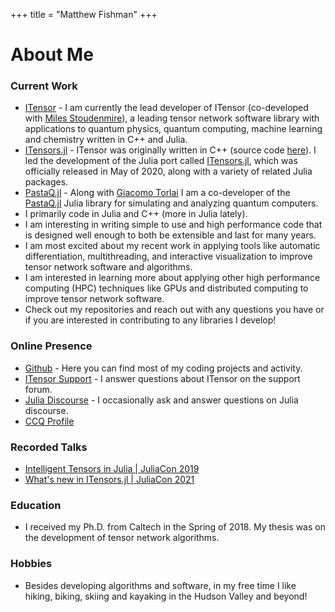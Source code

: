 +++
title = "Matthew Fishman"
+++

# About Me

### Current Work

* [ITensor](https://github.com/ITensor) - I am currently the lead developer of ITensor (co-developed with [Miles Stoudenmire](https://github.com/emstoudenmire)), a leading tensor network software library with applications to quantum physics, quantum computing, machine learning and chemistry written in C++ and Julia.
* [ITensors.jl](https://github.com/ITensor/ITensors.jl) - ITensor was originally written in C++ (source code [here](https://github.com/ITensor/ITensor)). I led the development of the Julia port called [ITensors.jl](https://github.com/ITensor/ITensors.jl), which was officially released in May of 2020, along with a variety of related Julia packages.
* [PastaQ.jl](https://github.com/GTorlai/PastaQ.jl) - Along with [Giacomo Torlai](https://github.com/GTorlai) I am a co-developer of the [PastaQ.jl](https://github.com/GTorlai/PastaQ.jl) Julia library for simulating and analyzing quantum computers.
* I primarily code in Julia and C++ (more in Julia lately).
* I am interesting in writing simple to use and high performance code that is designed well enough to both be extensible and last for many years.
* I am most excited about my recent work in applying tools like automatic differentiation, multithreading, and interactive visualization to improve tensor network software and algorithms.
* I am interested in learning more about applying other high performance computing (HPC) techniques like GPUs and distributed computing to improve tensor network software.
* Check out my repositories and reach out with any questions you have or if you are interested in contributing to any libraries I develop!

### Online Presence

* [Github](https://github.com/mtfishman) - Here you can find most of my coding projects and activity.
* [ITensor Support](https://itensor.org/support) - I answer questions about ITensor on the support forum.
* [Julia Discourse](https://discourse.julialang.org/u/mtfishman/summary) - I occasionally ask and answer questions on Julia discourse.
* [CCQ Profile](https://www.simonsfoundation.org/people/matthew-fishman)

### Recorded Talks

* [Intelligent Tensors in Julia | JuliaCon 2019](https://www.youtube.com/watch?v=A2ypJkA26co)
* [What's new in ITensors.jl | JuliaCon 2021](https://www.youtube.com/watch?v=SMJ0TY_RSo4)

### Education

* I received my Ph.D. from Caltech in the Spring of 2018. My thesis was on the development of tensor network algorithms.

### Hobbies

* Besides developing algorithms and software, in my free time I like hiking, biking, skiing and kayaking in the Hudson Valley and beyond!

